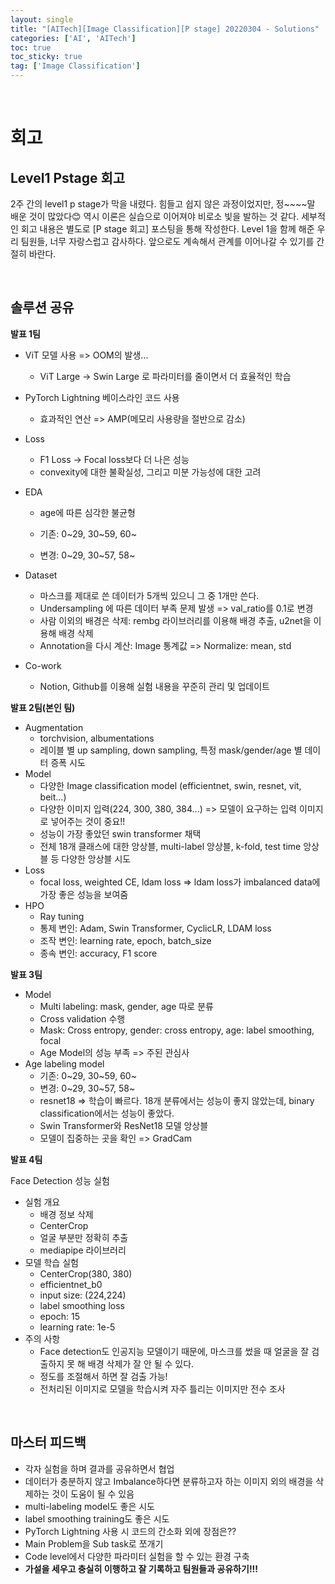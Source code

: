 ```yaml
---
layout: single
title: "[AITech][Image Classification][P stage] 20220304 - Solutions"
categories: ['AI', 'AITech']
toc: true
toc_sticky: true
tag: ['Image Classification']
---
```




<br>

# 회고

## Level1 Pstage 회고

2주 간의 level1 p stage가 막을 내렸다. 힘들고 쉽지 않은 과정이었지만, 정~~~~말 배운 것이 많았다😊 역시 이론은 실습으로 이어져야 비로소 빛을 발하는 것 같다. 세부적인 회고 내용은 별도로 [P stage 회고] 포스팅을 통해 작성한다. Level 1을 함께 해준 우리 팀원들, 너무 자랑스럽고 감사하다. 앞으로도 계속해서 관계를 이어나갈 수 있기를 간절히 바란다. 

<br>

## 솔루션 공유

**발표 1팀**

* ViT 모델 사용 => OOM의 발생...

  * ViT Large -> Swin Large 로 파라미터를 줄이면서 더 효율적인 학습

* PyTorch Lightning 베이스라인 코드 사용

  * 효과적인 연산 => AMP(메모리 사용량을 절반으로 감소)

* Loss

  * F1 Loss -> Focal loss보다 더 나은 성능
  * convexity에 대한 불확실성, 그리고 미분 가능성에 대한 고려

* EDA

  * age에 따른 심각한 불균형

  * 기존: 0~29, 30~59, 60~
  * 변경: 0~29, 30~57, 58~

* Dataset

  * 마스크를 제대로 쓴 데이터가 5개씩 있으니 그 중 1개만 쓴다. 
  * Undersampling 에 따른 데이터 부족 문제 발생 => val_ratio를 0.1로 변경
  * 사람 이외의 배경은 삭제: rembg 라이브러리를 이용해 배경 추출,  u2net을 이용해 배경 삭제
  * Annotation을 다시 계산: Image 통계값 => Normalize: mean, std

* Co-work

  * Notion, Github를 이용해 실험 내용을 꾸준히 관리 및 업데이트

**발표 2팀(본인 팀)**

* Augmentation
  * torchvision, albumentations
  * 레이블 별 up sampling, down sampling, 특정 mask/gender/age 별 데이터 증폭 시도
* Model
  * 다양한 Image classification model (efficientnet, swin, resnet, vit, beit...)
  * 다양한 이미지 입력(224, 300, 380, 384...) => 모델이 요구하는 입력 이미지로 넣어주는 것이 중요!!
  * 성능이 가장 좋았던 swin transformer 채택
  * 전체 18개 클래스에 대한 앙상블, multi-label 앙상블, k-fold, test time 앙상블 등 다양한 앙상블 시도
* Loss
  * focal loss, weighted CE, ldam loss => ldam loss가 imbalanced data에 가장 좋은 성능을 보여줌
* HPO
  * Ray tuning
  * 통제 변인: Adam, Swin Transformer, CyclicLR, LDAM loss
  * 조작 변인: learning rate, epoch, batch_size
  * 종속 변인: accuracy, F1 score

**발표 3팀**

* Model
  * Multi labeling: mask, gender, age 따로 분류
  * Cross validation 수행
  * Mask: Cross entropy, gender: cross entropy, age: label smoothing, focal
  * Age Model의 성능 부족 => 주된 관심사
* Age labeling model
  * 기존: 0~29, 30~59, 60~
  * 변경: 0~29, 30~57, 58~
  * resnet18 => 학습이 빠르다. 18개 분류에서는 성능이 좋지 않았는데, binary classification에서는 성능이 좋았다. 
  * Swin Transformer와 ResNet18 모델 앙상블
  * 모델이 집중하는 곳을 확인 => GradCam

**발표 4팀**

Face Detection 성능 실험

* 실험 개요
  * 배경 정보 삭제
  * CenterCrop
  * 얼굴 부분만 정확히 추출
  * mediapipe 라이브러리
* 모델 학습 실험
  * CenterCrop(380, 380)
  * efficientnet_b0
  * input size: (224,224)
  * label smoothing loss
  * epoch: 15
  * learning rate: 1e-5
* 주의 사항
  * Face detection도 인공지능 모델이기 때문에, 마스크를 썼을 때 얼굴을 잘 검출하지 못 해 배경 삭제가 잘 안 될 수 있다. 
  * 정도를 조절해서 하면 잘 검출 가능!
  * 전처리된 이미지로 모델을 학습시켜 자주 틀리는 이미지만 전수 조사

<br>

## 마스터 피드백

* 각자 실험을 하며 결과를 공유하면서 협업
* 데이터가 충분하지 않고 Imbalance하다면 분류하고자 하는 이미지 외의 배경을 삭제하는 것이 도움이 될 수 있음
* multi-labeling model도 좋은 시도
* label smoothing training도 좋은 시도
* PyTorch Lightning 사용 시 코드의 간소화 외에 장점은??
* Main Problem을 Sub task로 쪼개기
* Code level에서 다양한 파라미터 실험을 할 수 있는 환경 구축
* **가설을 세우고 충실히 이행하고 잘 기록하고 팀원들과 공유하기!!!**





<br>

